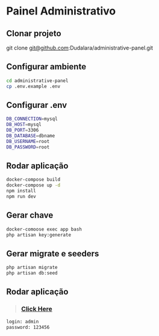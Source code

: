 # Painel Administrativo

## Clonar projeto
git clone git@github.com:Dudalara/administrative-panel.git

## Configurar ambiente
```bash
cd administrative-panel
cp .env.example .env
```
## Configurar .env
```bash
DB_CONNECTION=mysql
DB_HOST=mysql
DB_PORT=3306
DB_DATABASE=dbname
DB_USERNAME=root
DB_PASSWORD=root
```
## Rodar aplicação
```bash
docker-compose build
docker-compose up -d
npm install 
npm run dev 
```

## Gerar chave
```bash
docker-comoose exec app bash
php artisan key:generate 
```

## Gerar migrate e seeders
```bash
php artisan migrate
php artisan db:seed
```
## Rodar aplicação
> ### [Click Here](http://localhost:8989)
```bash
login: admin
password: 123456
```

